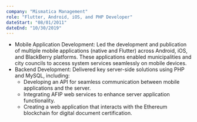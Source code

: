 ```yaml
---
company: "Mismatica Management"
role: "Flutter, Android, iOS, and PHP Developer"
dateStart: "08/01/2011"
dateEnd: "10/30/2019"
---
```


- Mobile Application Development: Led the development and publication of multiple mobile applications (native and Flutter) across Android, iOS, and BlackBerry platforms. These applications enabled municipalities and city councils to access system services seamlessly on mobile devices.
- Backend Development: Delivered key server-side solutions using PHP and MySQL, including:
	- Developing an API for seamless communication between mobile applications and the server.
	- Integrating AFIP web services to enhance server application functionality.
	- Creating a web application that interacts with the Ethereum blockchain for digital document certification.